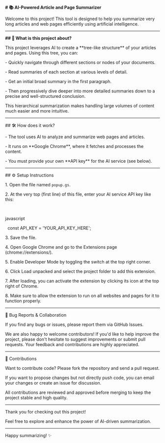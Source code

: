 **# 📚 AI-Powered Article and Page Summarizer**



Welcome to this project! This tool is designed to help you summarize very long articles and web pages efficiently using artificial intelligence.



-------------------------------------------------------------------------------------------------------------------------------------------------------------



**## 🚀 What is this project about?**



This project leverages AI to create a \*\*tree-like structure\*\* of your articles and pages. Using this tree, you can:



\- Quickly navigate through different sections or nodes of your documents.

\- Read summaries of each section at various levels of detail.

\- Get an initial broad summary in the first paragraph.

\- Then progressively dive deeper into more detailed summaries down to a precise and well-structured conclusion.



This hierarchical summarization makes handling large volumes of content much easier and more intuitive.



---------------------------------------------------------------------------------------------------------------------------------------------------------------



\## 🛠️ How does it work?



\- The tool uses AI to analyze and summarize web pages and articles.

\- It runs on \*\*Google Chrome\*\*, where it fetches and processes the content.

\- You must provide your own \*\*API key\*\* for the AI service (see below).



---------------------------------------------------------------------------------------------------------------------------------------------------------------





\## ⚙️ Setup Instructions



1\. Open the file named `popup.gs`.

2\. At the very top (first line) of this file, enter your AI service API key like this:



&nbsp;  

javascript

&nbsp;  const API\_KEY = 'YOUR\_API\_KEY\_HERE';



3\. Save the file.





4\. Open Google Chrome and go to the Extensions page (chrome://extensions/).





5\. Enable Developer Mode by toggling the switch at the top right corner.





6\. Click Load unpacked and select the project folder to add this extension.





7\. After loading, you can activate the extension by clicking its icon at the top right of Chrome.





8\. Make sure to allow the extension to run on all websites and pages for it to function properly.









---------------------------------------------------------------------------------------------------------------------------------------------------------------





🐞 Bug Reports \& Collaboration



If you find any bugs or issues, please report them via GitHub Issues.

We are also happy to welcome contributors! If you'd like to help improve the project, please don't hesitate to suggest improvements or submit pull requests. Your feedback and contributions are highly appreciated.





---------------------------------------------------------------------------------------------------------------------------------------------------------------





🤝 Contributions



Want to contribute code? Please fork the repository and send a pull request.



If you want to propose changes but not directly push code, you can email your changes or create an issue for discussion.



All contributions are reviewed and approved before merging to keep the project stable and high quality.







---------------------------------------------------------------------------------------------------------------------------------------------------------------





Thank you for checking out this project!

Feel free to explore and enhance the power of AI-driven summarization.





---------------------------------------------------------------------------------------------------------------------------------------------------------------





Happy summarizing! ✨



